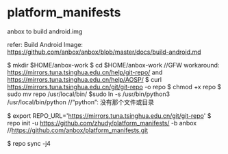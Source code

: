 # platform_manifests
anbox to build android.img

refer: Build Android Image: https://github.com/anbox/anbox/blob/master/docs/build-android.md

$ mkdir $HOME/anbox-work
$ cd $HOME/anbox-work
//GFW workaround: https://mirrors.tuna.tsinghua.edu.cn/help/git-repo/  and https://mirrors.tuna.tsinghua.edu.cn/help/AOSP/
$ curl https://mirrors.tuna.tsinghua.edu.cn/git/git-repo -o repo
$ chmod +x repo
$ sudo mv repo /usr/local/bin/
$sudo ln -s /usr/bin/python3 /usr/local/bin/python //“python”: 没有那个文件或目录

$ export REPO_URL='https://mirrors.tuna.tsinghua.edu.cn/git/git-repo'
$ repo init -u https://github.com/zhudy/platform_manifests/ -b anbox //https://github.com/anbox/platform_manifests.git

$ repo sync -j4

